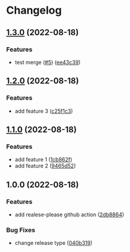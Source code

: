 # Changelog

## [1.3.0](https://github.com/rizaadi/learn-conventional-commit/compare/v1.2.0...v1.3.0) (2022-08-18)


### Features

* test merge ([#5](https://github.com/rizaadi/learn-conventional-commit/issues/5)) ([ee43c39](https://github.com/rizaadi/learn-conventional-commit/commit/ee43c399520b0e1779ba92503341cd93870a80ff))

## [1.2.0](https://github.com/rizaadi/learn-conventional-commit/compare/v1.1.0...v1.2.0) (2022-08-18)


### Features

* add feature 3 ([c25f1c3](https://github.com/rizaadi/learn-conventional-commit/commit/c25f1c37834120ea15a637dd74a0a3185f622ca0))

## [1.1.0](https://github.com/rizaadi/learn-conventional-commit/compare/v1.0.0...v1.1.0) (2022-08-18)


### Features

* add feature 1 ([1cb862f](https://github.com/rizaadi/learn-conventional-commit/commit/1cb862f77aafe0c9c428c0678f93ad6f9500167f))
* add feature 2 ([9465d52](https://github.com/rizaadi/learn-conventional-commit/commit/9465d5234c1923a974949c973f6f126a8d607e20))

## 1.0.0 (2022-08-18)


### Features

* add realese-please github action ([2db8864](https://github.com/rizaadi/learn-conventional-commit/commit/2db88641651afabc59a4dbedd7ffe6d28feb3427))


### Bug Fixes

* change release type ([040b319](https://github.com/rizaadi/learn-conventional-commit/commit/040b31933deb0c04c317e465a89bb1021c847ef6))
